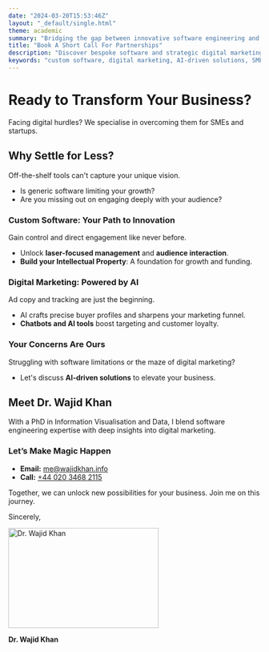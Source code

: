 ```yaml
---
date: "2024-03-20T15:53:46Z"
layout: "_default/single.html"
theme: academic
summary: "Bridging the gap between innovative software engineering and impactful digital marketing for your brand's success online."
title: "Book A Short Call For Partnerships"
description: "Discover bespoke software and strategic digital marketing solutions tailored for SMEs and startups. Let's tackle your digital challenges together."
keywords: "custom software, digital marketing, AI-driven solutions, SME growth, startup innovation"
---
```


# Ready to Transform Your Business?
Facing digital hurdles? We specialise in overcoming them for SMEs and startups.

## Why Settle for Less?
Off-the-shelf tools can't capture your unique vision. 
- Is generic software limiting your growth?
- Are you missing out on engaging deeply with your audience?

### Custom Software: Your Path to Innovation
Gain control and direct engagement like never before. 
- Unlock **laser-focused management** and **audience interaction**.
- **Build your Intellectual Property**: A foundation for growth and funding.

### Digital Marketing: Powered by AI
Ad copy and tracking are just the beginning. 
- AI crafts precise buyer profiles and sharpens your marketing funnel.
- **Chatbots and AI tools** boost targeting and customer loyalty.

### Your Concerns Are Ours
Struggling with software limitations or the maze of digital marketing?
- Let's discuss **AI-driven solutions** to elevate your business.

## Meet Dr. Wajid Khan
With a PhD in Information Visualisation and Data, I blend software engineering expertise with deep insights into digital marketing.

### Let’s Make Magic Happen

- **Email:** [me@wajidkhan.info](mailto:me@wajidkhan.info)
- **Call:** [+44 020 3468 2115](tel:+442034682115)



Together, we can unlock new possibilities for your business. Join me on this journey.

Sincerely,

<img src="https://wajidkhan.info/images/drwkhan_s.svg" alt="Dr. Wajid Khan" width="300" height="200">

**Dr. Wajid Khan**

